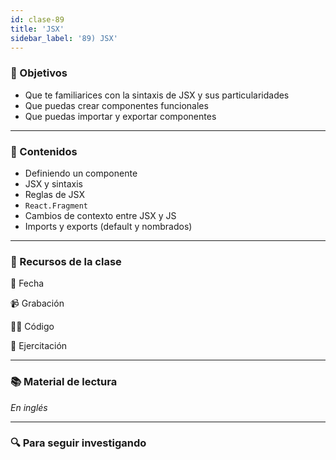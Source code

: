 ```yaml
---
id: clase-89
title: 'JSX'
sidebar_label: '89) JSX'
---
```


### 🏁 Objetivos

- Que te familiarices con la sintaxis de JSX y sus particularidades
- Que puedas crear componentes funcionales
- Que puedas importar y exportar componentes

---

### 📝 Contenidos

- Definiendo un componente
- JSX y sintaxis
- Reglas de JSX
- `React.Fragment`
- Cambios de contexto entre JSX y JS
- Imports y exports (default y nombrados)

---

### 🚀 Recursos de la clase

📆 Fecha

📹 Grabación

👩‍💻 Código

💪 Ejercitación

---

### 📚 Material de lectura

_En inglés_

---

### 🔍 Para seguir investigando
